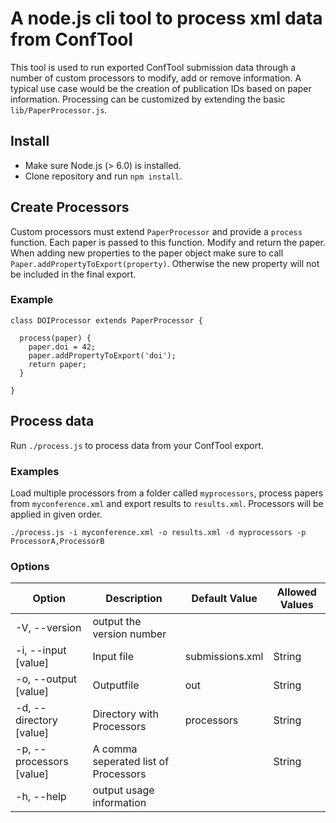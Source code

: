 # A node.js cli tool to process xml data from ConfTool

This tool is used to run exported ConfTool submission data through a number of custom processors to modify, add or remove information. A typical use case would be the creation of publication IDs based on paper information. Processing can be customized by extending the basic `lib/PaperProcessor.js`.

## Install

* Make sure Node.js (> 6.0) is installed.
* Clone repository and run `npm install`.

## Create Processors

Custom processors must extend `PaperProcessor` and provide a `process` function. Each paper is passed to this function. Modify and return the paper. When adding new properties to the paper object make sure to call `Paper.addPropertyToExport(property)`. Otherwise the new property will not be included in the final export. 

### Example

```
class DOIProcessor extends PaperProcessor {

  process(paper) {
    paper.doi = 42;
    paper.addPropertyToExport('doi');
    return paper;
  }

}
```

## Process data

Run `./process.js` to process data from your ConfTool export. 

### Examples

Load multiple processors from a folder called `myprocessors`, process papers from `myconference.xml` and export results to `results.xml`. Processors will be applied in given order.

`./process.js -i myconference.xml -o results.xml -d myprocessors -p ProcessorA,ProcessorB`

### Options

| Option					| Description				| Default Value		| Allowed Values 								|
|---------------------------|---------------------------|-------------------|-----------------------------------------------|
| -V, --version         	| output the version number |					|		 										|
| -i, --input [value]   	| Input file 				| submissions.xml 	| String 										|	
| -o, --output [value]  	| Outputfile		 		| out 				| String										|
| -d, --directory [value]  	| Directory with Processors | processors		| String										|
| -p, --processors [value] 	| A comma seperated list of Processors | 					| String										|
| -h, --help            	| output usage information  |					|												|
